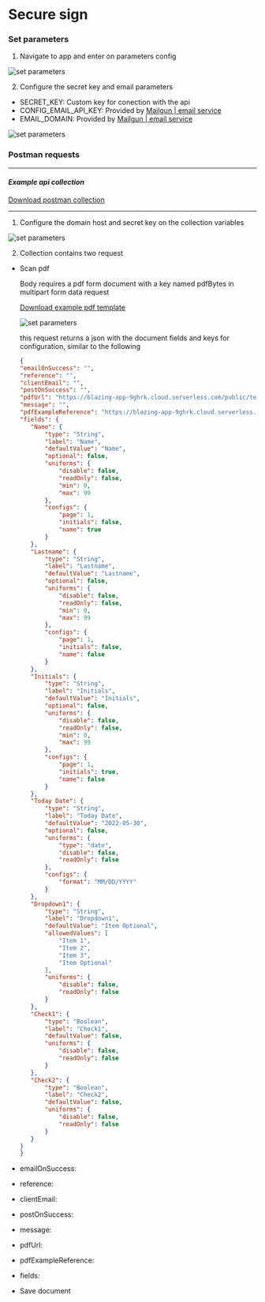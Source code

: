 # Secure sign 

### Set parameters
1. Navigate to app and enter on parameters config

![set parameters](https://blazing-app-9ghrk.cloud.serverless.com/public/doc/593FC2CA-5FD6-4B36-86CA-69F5A89F99BD.jpeg "Logo Title Text 1")


2. Configure the secret key and email parameters
  - SECRET_KEY: Custom key for conection with the api
  - CONFIG_EMAIL_API_KEY: Provided by [Mailgun | email service](https://www.mailgun.com/es/)
  - EMAIL_DOMAIN: Provided by [Mailgun | email service](https://www.mailgun.com/es/)

![set parameters](https://blazing-app-9ghrk.cloud.serverless.com/public/doc/018AE7D9-A52F-4E5A-A031-05D0FECD18E2.jpeg "Logo Title Text 1")


### Postman requests
---
#### *Example api collection*
[Download postman collection](https://blazing-app-9ghrk.cloud.serverless.com/public/doc/Secure_sign.postman_collection.json)

---

1. Configure the domain host and secret key on the collection variables

![set parameters](https://blazing-app-9ghrk.cloud.serverless.com/public/doc/CF305859-6D4D-48AB-910B-4E01A953EEDA.jpeg "Logo Title Text 1")

2. Collection contains two request
  - Scan pdf


     Body requires a pdf form document with a key named pdfBytes in multipart form data request
     
     [Download example pdf template](https://blazing-app-9ghrk.cloud.serverless.com/public/doc/template_document.pdf)

     
     ![set parameters](https://blazing-app-9ghrk.cloud.serverless.com/public/doc/6863CFC0-A954-4554-A76A-48AF6BB2E70C.jpeg "Logo Title Text 1")
     
     
     this request returns a json with the document fields and keys for configuration,
     similar to the following
     
     ```json
    {
    "emailOnSuccess": "",
    "reference": "",
    "clientEmail": "",
    "postOnSuccess": "",
    "pdfUrl": "https://blazing-app-9ghrk.cloud.serverless.com/public/templates/64f30abc-8d44-4e88-a77b-452c1ff0bd3e.pdf",
    "message": "",
    "pdfExampleReference": "https://blazing-app-9ghrk.cloud.serverless.com/public/examples/3f34e499-7625-424f-aa11-d4a4c66e2df3.pdf",
    "fields": {
        "Name": {
            "type": "String",
            "label": "Name",
            "defaultValue": "Name",
            "optional": false,
            "uniforms": {
                "disable": false,
                "readOnly": false,
                "min": 0,
                "max": 99
            },
            "configs": {
                "page": 1,
                "initials": false,
                "name": true
            }
        },
        "Lastname": {
            "type": "String",
            "label": "Lastname",
            "defaultValue": "Lastname",
            "optional": false,
            "uniforms": {
                "disable": false,
                "readOnly": false,
                "min": 0,
                "max": 99
            },
            "configs": {
                "page": 1,
                "initials": false,
                "name": false
            }
        },
        "Initials": {
            "type": "String",
            "label": "Initials",
            "defaultValue": "Initials",
            "optional": false,
            "uniforms": {
                "disable": false,
                "readOnly": false,
                "min": 0,
                "max": 99
            },
            "configs": {
                "page": 1,
                "initials": true,
                "name": false
            }
        },
        "Today Date": {
            "type": "String",
            "label": "Today Date",
            "defaultValue": "2022-05-30",
            "optional": false,
            "uniforms": {
                "type": "date",
                "disable": false,
                "readOnly": false
            },
            "configs": {
                "format": "MM/DD/YYYY"
            }
        },
        "Dropdown1": {
            "type": "String",
            "label": "Dropdown1",
            "defaultValue": "Item Optional",
            "allowedValues": [
                "Item 1",
                "Item 2",
                "Item 3",
                "Item Optional"
            ],
            "uniforms": {
                "disable": false,
                "readOnly": false
            }
        },
        "Check1": {
            "type": "Boolean",
            "label": "Check1",
            "defaultValue": false,
            "uniforms": {
                "disable": false,
                "readOnly": false
            }
        },
        "Check2": {
            "type": "Boolean",
            "label": "Check2",
            "defaultValue": false,
            "uniforms": {
                "disable": false,
                "readOnly": false
            }
        }
    }
    }
    ```

  - emailOnSuccess: 
  - reference:
  - clientEmail:
  - postOnSuccess:
  - message:
  - pdfUrl:   
  - pdfExampleReference: 
  - fields: 



+ Save document
